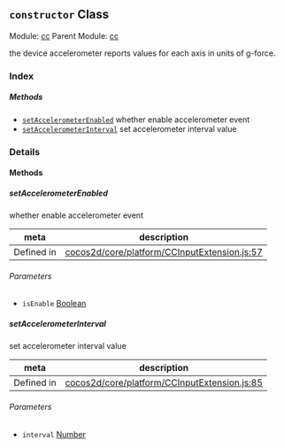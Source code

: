 ## `constructor` Class



Module: [cc](../modules/cc.md)
Parent Module: [cc](../modules/cc.md)


the device accelerometer reports values for each axis in units of g-force.



### Index



##### Methods

  - [`setAccelerometerEnabled`](#setaccelerometerenabled) whether enable accelerometer event
  - [`setAccelerometerInterval`](#setaccelerometerinterval) set accelerometer interval value



### Details




<!-- Method Block -->
#### Methods


##### setAccelerometerEnabled

whether enable accelerometer event

| meta | description |
|------|-------------|
| Defined in | [cocos2d/core/platform/CCInputExtension.js:57](https://github.com/cocos-creator/engine/blob/793ed1e41a1e981ef927cb5ecccb6f051f942b50/cocos2d/core/platform/CCInputExtension.js#L57) |

###### Parameters
- `isEnable` <a href="https://developer.mozilla.org/en/JavaScript/Reference/Global_Objects/Boolean" class="crosslink external" target="_blank">Boolean</a> 


##### setAccelerometerInterval

set accelerometer interval value

| meta | description |
|------|-------------|
| Defined in | [cocos2d/core/platform/CCInputExtension.js:85](https://github.com/cocos-creator/engine/blob/793ed1e41a1e981ef927cb5ecccb6f051f942b50/cocos2d/core/platform/CCInputExtension.js#L85) |

###### Parameters
- `interval` <a href="https://developer.mozilla.org/en/JavaScript/Reference/Global_Objects/Number" class="crosslink external" target="_blank">Number</a> 




